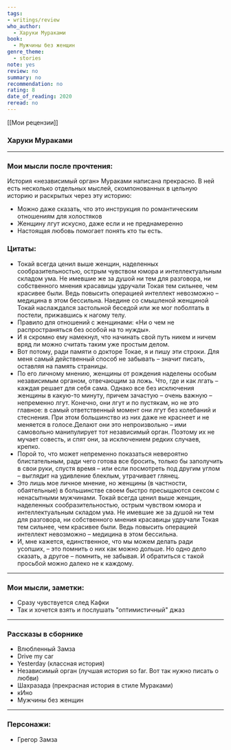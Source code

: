 ```yaml
---
tags: 
- writings/review
who_author:
  - Харуки Мураками
book:
  - Мужчины без женщин
genre_theme:
  - stories
note: yes
review: no
summary: no
recommendation: no
rating: 8
date_of_reading: 2020
reread: no
---
```

[[Мои рецензии]]
### Харуки Мураками
---
### Мои мысли после прочтения:
История «независимый орган» Мураками написана прекрасно. В ней есть несколько отдельных мыслей, скомпонованных в цельную историю и раскрытых через эту историю:
- Можно даже сказать, что это инструкция по романтическим отношениям для холостяков
- Женщину лгут искусно, даже если и не преднамеренно
- Настоящая любовь помогает понять кто ты есть.
  
### Цитаты:
- Токай всегда ценил выше женщин, наделенных сообразительностью, острым чувством юмора и интеллектуальным складом ума. Не имевшие же за душой ни тем для разговора, ни собственного мнения красавицы удручали Токая тем сильнее, чем красивее были. Ведь повысить операцией интеллект невозможно – медицина в этом бессильна. Наедине со смышленой женщиной Токай наслаждался застольной беседой или же мог поболтать в постели, прижавшись к нагому телу.
- Правило для отношений с женщинами: «Ни о чем не распространяться без особой на то нужды».
- И я скромно ему намекнул, что начинать свой путь никем и ничем вряд ли можно считать таким уже простым делом.
- Вот потому, ради памяти о докторе Токае, я и пишу эти строки. Для меня самый действенный способ не забывать – значит писать, оставляя на память страницы.
- По его личному мнению, женщины от рождения наделены особым независимым органом, отвечающим за ложь. Что, где и как лгать – каждая решает для себя сама. Однако все без исключения женщины в какую-то минуту, причем зачастую – очень важную – непременно лгут. Конечно, они лгут и по пустякам, но не это главное: в самый ответственный момент они лгут без колебаний и стеснения. При этом большинство из них даже не краснеет и не меняется в голосе.Делают они это непроизвольно – ими самовольно манипулирует тот независимый орган. Поэтому их не мучает совесть, и спят они, за исключением редких случаев, крепко.
- Порой то, что может непременно показаться невероятно блистательным, ради чего готова все бросить, только бы заполучить в свои руки, спустя время – или если посмотреть под другим углом – выглядит на удивление блеклым, утрачивает глянец.
- Это лишь мое личное мнение, но женщины (в частности, обаятельные) в большинстве своем быстро пресыщаются сексом с ненасытными мужчинами. Токай всегда ценил выше женщин, наделенных сообразительностью, острым чувством юмора и интеллектуальным складом ума. Не имевшие же за душой ни тем для разговора, ни собственного мнения красавицы удручали Токая тем сильнее, чем красивее были. Ведь повысить операцией интеллект невозможно – медицина в этом бессильна.
- И, мне кажется, единственное, что мы можем делать ради усопших, – это помнить о них как можно дольше. Но одно дело сказать, а другое – помнить, не забывая. И обратиться с такой просьбой можно далеко не к каждому.
---
### Мои мысли, заметки:
- Сразу чувствуется след Кафки
- Так и хочется взять и послушать "оптимистичный" джаз
---
### Рассказы в сборнике
- Влюбленный Замза
- Drive my car
- Yesterday (классная история)
- Независимый орган (лучшая история so far. Вот так нужно писать о любви)
- Шахразада (прекрасная история в стиле Мураками)
- кИно
- Мужчины без женщин
---
### Персонажи:
- Грегор Замза